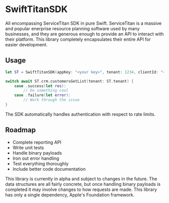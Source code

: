 # SwiftTitanSDK

All encompassing ServiceTitan SDK in pure Swift. ServiceTitan is a massive and popular enerprise resource planning software used by many businesses, and they are generous enough to provide an API to interact with their platform. This library completely encapsulates their entire API for easier development.

## Usage
```swift
let ST = SwiftTitanSDK(appKey: "<your key>", tenant: 1234, clientId: "<your id>", clientSecret: "<your secret>") {}

switch await ST.crm.customersGetList(tenant: ST.tenant) {
    case .success(let res):
        // Do something cool
    case .failure(let error):
        // Work through the issue
}
```
The SDK automatically handles authentication with respect to rate limits. 

## Roadmap

- Complete reporting API
- Write unit tests
- Handle binary payloads
- Iron out error handling
- Test everything thoroughly
- Include better code documentation 

This library is currently in alpha and subject to changes in the future. The data structures are all fairly concrete, but once handling binary payloads is completed it may involve changes to how requests are made. This library has only a single dependency, Apple's Foundation framework.
